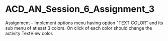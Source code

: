 # ACD_AN_Session_6_Assignment_3
Assignment – Implement options menu having option "TEXT COLOR" and its sub menu of atleast 3 colors. On click of each color should change the activity TextView color.
